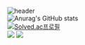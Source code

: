 ![header](https://capsule-render.vercel.app/api?type=Cylinder&color=auto&height=300&section=header&text=Hello!!&fontSize=50)
<br/>![Anurag's GitHub stats](https://github-readme-stats.vercel.app/api?username=gunggme&theme=dark&show_icons=true)
<br/>[![Solved.ac프로필](http://mazassumnida.wtf/api/generate_badge?boj=gunggme)](https://solved.ac/gunggme)
<br/><img src="https://img.shields.io/badge/C%23-CSharp-black"/> <img src="https://img.shields.io/badge/Unity-000000?style=flat-square&logo=Unity&logoColor=white"/>
